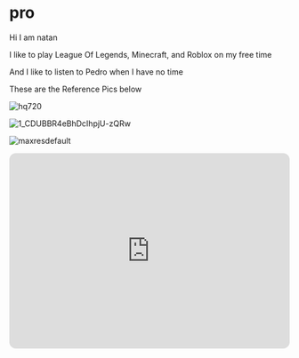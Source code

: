 # pro

Hi I am natan

I like to play League Of Legends, Minecraft, and Roblox on my free
time

And I like to listen to Pedro when I have no time

These are the Reference Pics below

![hq720](https://github.com/user-attachments/assets/123d9e04-26c1-4ebd-8db3-31211c5fcd0e)

![1_CDUBBR4eBhDcIhpjU-zQRw](https://github.com/user-attachments/assets/9205af21-483a-4ab4-9435-34279765a5a7)

![maxresdefault](https://github.com/user-attachments/assets/1e59cadd-7bd0-4c4c-a3bb-85b02500ae42)

<iframe style="border-radius:12px" src="https://open.spotify.com/embed/track/48lxT5qJF0yYyf2z4wB4xW?utm_source=generator" width="100%" height="352" frameBorder="0" allowfullscreen="" allow="autoplay; clipboard-write; encrypted-media; fullscreen; picture-in-picture" loading="lazy"></iframe>
